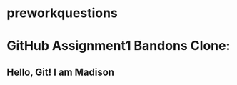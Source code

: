 # preworkquestions
# GitHub Assignment1 Bandons Clone:
<!DOCTYPE html>
<html lang="en">
<head>
    <meta charset="UTF-8">
    <meta http-equiv="X-UA-Compatible" content="IE=edge">
    <meta name="viewport" content="width=device-width, initial-scale=1.0">
    <title>My Git Project</title>
</head>
<body>
    <h2>Hello, Git! I am Madison</h2>
</body>
</html>
